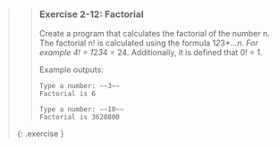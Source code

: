 >>### Exercise 2-12: Factorial
>>
>>Create a program that calculates the factorial of the number n. The factorial n! is calculated using the formula 1*2*3*...*n. For example 4! = 1*2*3*4 = 24. Additionally, it is defined that 0! = 1.
>>
>>Example outputs:
>>
>>```output
>>Type a number: ~~3~~
>>Factorial is 6
>>```
>>
>>```output
>>Type a number: ~~10~~
>>Factorial is 3628800
>>```
>{: .exercise }